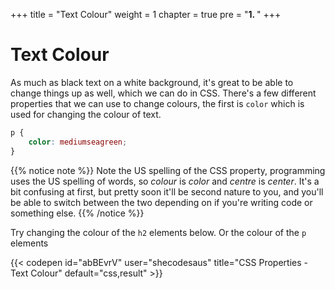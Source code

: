 +++
title = "Text Colour"
weight = 1
chapter = true
pre = "<b>1. </b>"
+++

# Text Colour

As much as black text on a white background, it's great to be able to change things up as well, which we can do in CSS. There's a few different properties that we can use to change colours, the first is `color` which is used for changing the colour of text.

```css
p {
	color: mediumseagreen;
}
```

{{% notice note %}}
Note the US spelling of the CSS property, programming uses the US spelling of words, so *colour* is *color* and *centre* is *center*. It's a bit confusing at first, but pretty soon it'll be second nature to you, and you'll be able to switch between the two depending on if you're writing code or something else.
{{% /notice %}}

Try changing the colour of the `h2` elements below. Or the colour of the `p` elements

{{< codepen id="abBEvrV" user="shecodesaus" title="CSS Properties - Text Colour" default="css,result" >}}